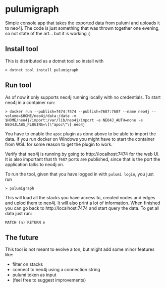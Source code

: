 # pulumigraph
Simple console app that takes the exported data from pulumi and uploads it to neo4j. The code is just something that was thrown together one evening, so not state of the art... but it is working :)

## Install tool

This is distributed as a dotnet tool so install with

    > dotnet tool install pulumigraph

## Run tool

As of now it only supports neo4j running locally with no credentials. To start neo4j in a container run:

    > docker run --publish=7474:7474 --publish=7687:7687 --name neo4j --volume=$HOME/neo4j/data:/data -v $HOME/neo4j/import:/var/lib/neo4j/import -e NEO4J_AUTH=none -e NEO4JLABS_PLUGINS=\[\"apoc\"\] neo4j

You have to enable the `apoc` plugin as done above to be able to import the data. If you run docker on Windows you might have to start the container from WSL for some reason to get the plugin to work.

Verify that neo4j is running by going to http://localhost:7474 for the web UI. It is also important that th `7687` ports are published, since that is the port the application talks to neo4j on.

To run the tool, given that you have logged in with `pulumi login`, you just run

    > pulumigraph

This will load all the stacks you have access to, created nodes and edges and uplod them to neo4j. It will also print a lot of information. When finished you can go back to http://localhost:7474 and start query the data. To get all data just run:

    MATCH (n) RETURN n

## The future

This tool is not meant to evolve a ton, but might add some minor features like:

* filter on stacks
* connect to neo4j using a connection string
* pulumi token as input
* (feel free to suggest improvements)